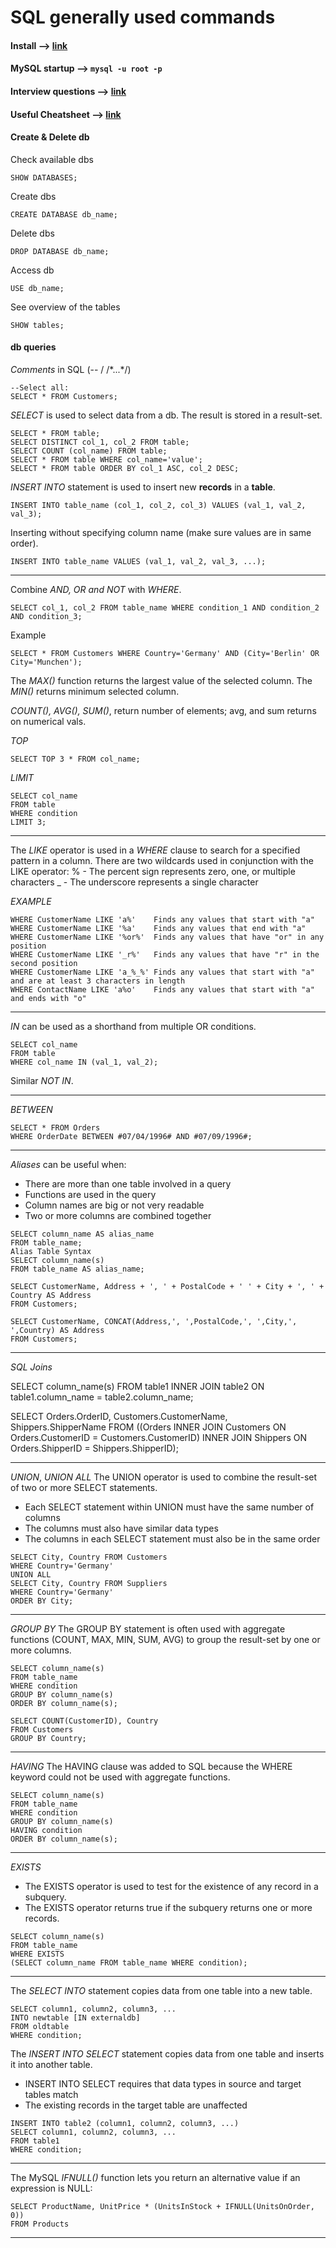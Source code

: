 # SQL generally used commands
#### Install	-->	[link](https://www.digitalocean.com/community/tutorials/a-basic-mysql-tutorial)
#### MySQL startup   -->	`mysql -u root -p`
#### Interview questions -->	[link](https://www.toptal.com/sql/interview-questions)
#### Useful Cheatsheet	-->	[link](https://github.com/treehouse/cheatsheets)
#### Create & Delete db
Check available dbs
```
SHOW DATABASES;
```
Create dbs
```
CREATE DATABASE db_name;
```
Delete dbs
```
DROP DATABASE db_name;
```
Access db
```
USE db_name;
```
See overview of the tables
```
SHOW tables;
```
#### db queries
_Comments_ in SQL (-- / /\*...\*/)
```
--Select all:
SELECT * FROM Customers;
```

_SELECT_ is used to select data from a db. The result is stored in a result-set.
```
SELECT * FROM table;
SELECT DISTINCT col_1, col_2 FROM table;
SELECT COUNT (col_name) FROM table;
SELECT * FROM table WHERE col_name='value';
SELECT * FROM table ORDER BY col_1 ASC, col_2 DESC;
```

_INSERT INTO_ statement is used to insert new **records** in a **table**.
```
INSERT INTO table_name (col_1, col_2, col_3) VALUES (val_1, val_2, val_3);
```
Inserting without specifying column name (make sure values are in same order).
```
INSERT INTO table_name VALUES (val_1, val_2, val_3, ...);
```
---

Combine _AND, OR and NOT_ with _WHERE_.
```
SELECT col_1, col_2 FROM table_name WHERE condition_1 AND condition_2 AND condition_3;
```
Example
```
SELECT * FROM Customers WHERE Country='Germany' AND (City='Berlin' OR City='Munchen');
```

The _MAX()_ function returns the largest value of the selected column.
The _MIN()_ returns minimum selected column.

_COUNT(), AVG(), SUM()_, return number of elements; avg, and sum returns on numerical vals.

_TOP_
```
SELECT TOP 3 * FROM col_name;
```

_LIMIT_
```
SELECT col_name
FROM table
WHERE condition
LIMIT 3;
```
---

The _LIKE_ operator is used in a _WHERE_ clause to search for a specified pattern in a column.
There are two wildcards used in conjunction with the LIKE operator:
% - The percent sign represents zero, one, or multiple characters
_ - The underscore represents a single character

_EXAMPLE_
```
WHERE CustomerName LIKE 'a%'    Finds any values that start with "a"
WHERE CustomerName LIKE '%a'    Finds any values that end with "a"
WHERE CustomerName LIKE '%or%'  Finds any values that have "or" in any position
WHERE CustomerName LIKE '_r%'   Finds any values that have "r" in the second position
WHERE CustomerName LIKE 'a_%_%' Finds any values that start with "a" and are at least 3 characters in length
WHERE ContactName LIKE 'a%o'    Finds any values that start with "a" and ends with "o"
```

---

_IN_ can be used as a shorthand from multiple OR conditions.
```
SELECT col_name
FROM table
WHERE col_name IN (val_1, val_2);
```
Similar _NOT IN_.

---

_BETWEEN_
```
SELECT * FROM Orders
WHERE OrderDate BETWEEN #07/04/1996# AND #07/09/1996#;
```

---

_Aliases_ can be useful when:

* There are more than one table involved in a query
* Functions are used in the query
* Column names are big or not very readable
* Two or more columns are combined together

```
SELECT column_name AS alias_name
FROM table_name;
Alias Table Syntax
SELECT column_name(s)
FROM table_name AS alias_name;

SELECT CustomerName, Address + ', ' + PostalCode + ' ' + City + ', ' + Country AS Address
FROM Customers;

SELECT CustomerName, CONCAT(Address,', ',PostalCode,', ',City,', ',Country) AS Address
FROM Customers;
```

---

_SQL Joins_

SELECT column_name(s)
FROM table1
INNER JOIN table2 ON table1.column_name = table2.column_name;

SELECT Orders.OrderID, Customers.CustomerName, Shippers.ShipperName
FROM ((Orders
INNER JOIN Customers ON Orders.CustomerID = Customers.CustomerID)
INNER JOIN Shippers ON Orders.ShipperID = Shippers.ShipperID);

---

_UNION_, _UNION ALL_
The UNION operator is used to combine the result-set of two or more SELECT statements.

* Each SELECT statement within UNION must have the same number of columns
* The columns must also have similar data types
* The columns in each SELECT statement must also be in the same order

```
SELECT City, Country FROM Customers
WHERE Country='Germany'
UNION ALL
SELECT City, Country FROM Suppliers
WHERE Country='Germany'
ORDER BY City;
```

---

_GROUP BY_
The GROUP BY statement is often used with aggregate functions (COUNT, MAX, MIN, SUM, AVG) to group the result-set by one or more columns.
```
SELECT column_name(s)
FROM table_name
WHERE condition
GROUP BY column_name(s)
ORDER BY column_name(s);

SELECT COUNT(CustomerID), Country
FROM Customers
GROUP BY Country;
```

---

_HAVING_
The HAVING clause was added to SQL because the WHERE keyword could not be used with aggregate functions.

```
SELECT column_name(s)
FROM table_name
WHERE condition
GROUP BY column_name(s)
HAVING condition
ORDER BY column_name(s);
```

---

_EXISTS_
* The EXISTS operator is used to test for the existence of any record in a subquery.
* The EXISTS operator returns true if the subquery returns one or more records.
```
SELECT column_name(s)
FROM table_name
WHERE EXISTS
(SELECT column_name FROM table_name WHERE condition);
```

---

The _SELECT INTO_ statement copies data from one table into a new table.

```
SELECT column1, column2, column3, ...
INTO newtable [IN externaldb]
FROM oldtable
WHERE condition;
```

The _INSERT INTO SELECT_ statement copies data from one table and inserts it into another table.
* INSERT INTO SELECT requires that data types in source and target tables match
* The existing records in the target table are unaffected
```
INSERT INTO table2 (column1, column2, column3, ...)
SELECT column1, column2, column3, ...
FROM table1
WHERE condition;
```

---

The MySQL _IFNULL()_ function lets you return an alternative value if an expression is NULL:
```
SELECT ProductName, UnitPrice * (UnitsInStock + IFNULL(UnitsOnOrder, 0))
FROM Products
```

---
